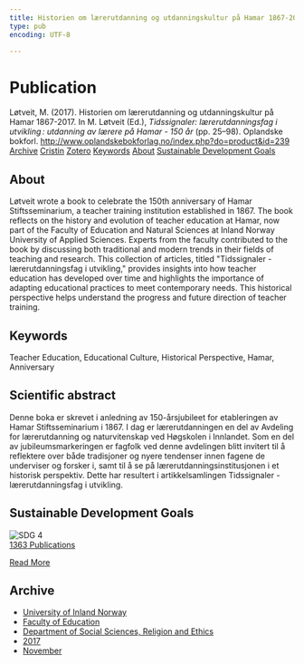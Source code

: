 ```yaml
---
title: Historien om lærerutdanning og utdanningskultur på Hamar 1867-2017
type: pub
encoding: UTF-8

---
```

<h1>Publication</h1>
<article id="csl-bib-container-G8BXV73B" class="csl-bib-container">
  <div class="csl-bib-body"> <div class="csl-entry">Løtveit, M. (2017). Historien om lærerutdanning og utdanningskultur på Hamar 1867-2017. In M. Løtveit (Ed.), <i>Tidssignaler: lærerutdanningsfag i utvikling : utdanning av lærere på Hamar - 150 år</i> (pp. 25–98). Oplandske bokforl. <a href="http://www.oplandskebokforlag.no/index.php?do=product&#38;id=239">http://www.oplandskebokforlag.no/index.php?do=product&#38;id=239</a></div> </div>
  <div class="csl-bib-buttons">
    <a href="#taxonomy-article-G8BXV73B" alt="archive" class="csl-bib-button">Archive</a>
    <a href="https://app.cristin.no/results/show.jsf?id=1519623" alt="Cristin" class="csl-bib-button">Cristin</a>
    <a href="http://zotero.org/groups/5881554/items/G8BXV73B" alt="Zotero" class="csl-bib-button">Zotero</a>
    <a href="#keywords-article-G8BXV73B" alt="keywords" class="csl-bib-button">Keywords</a>
    <a href="#about-article-G8BXV73B" alt="about_pub" class="csl-bib-button">About</a>
    <a href="#sdg-article-G8BXV73B" alt="sdg" class="csl-bib-button">Sustainable Development Goals</a>
  </div>
  <div id="csl-bib-meta-container-G8BXV73B"></div>
</article>
<div id="csl-bib-meta-G8BXV73B" class="csl-bib-meta">
  <article id="about-article-G8BXV73B" class="about_pub-article">
    <h1>About</h1>
    Løtveit wrote a book to celebrate the 150th anniversary of Hamar Stiftsseminarium, a teacher training institution established in 1867. The book reflects on the history and evolution of teacher education at Hamar, now part of the Faculty of Education and Natural Sciences at Inland Norway University of Applied Sciences. Experts from the faculty contributed to the book by discussing both traditional and modern trends in their fields of teaching and research. This collection of articles, titled "Tidssignaler - lærerutdanningsfag i utvikling," provides insights into how teacher education has developed over time and highlights the importance of adapting educational practices to meet contemporary needs. This historical perspective helps understand the progress and future direction of teacher training.
  </article>
  <article id="keywords-article-G8BXV73B" class="keywords-article">
    <h1>Keywords</h1>
    Teacher Education, Educational Culture, Historical Perspective, Hamar, Anniversary
  </article>
  <article id="abstract-article-G8BXV73B" class="abstract-article">
    <h1>Scientific abstract</h1>
    Denne boka er skrevet i anledning av 150-årsjubileet for etableringen av Hamar Stiftsseminarium i 1867. I dag er lærerutdanningen en del av Avdeling for lærerutdanning og naturvitenskap ved Høgskolen i Innlandet. Som en del av jubileumsmarkeringen er fagfolk ved denne avdelingen blitt invitert til å reflektere over både tradisjoner og nyere tendenser innen fagene de underviser og forsker i, samt til å se på lærerutdanningsinstitusjonen i et historisk perspektiv. Dette har resultert i artikkelsamlingen Tidssignaler - lærerutdanningsfag i utvikling.
  </article>
  <article id="sdg-article-G8BXV73B" class="sdg-article">
    <h1>Sustainable Development Goals</h1>
    <div class="sdg-container"><div id="sdg4" class="sdg">
        <img src="{{< params subfolder >}}images/sdg/sdg04_en.png" class="image" alt="SDG 4">
        <div class="sdg-overlay">
          <a href="{{< params subfolder >}}en/archive/?sdg=4#archive" class="sdg-publication-count"><span>1363</span> Publications</a>
          <p><a href="https://sdgs.un.org/goals/goal4" class="sdg-read-more">Read More</a></p>
        </div>
      </div></div>
  </article>
  <article id="taxonomy-article-G8BXV73B" class="taxonomy-article">
    <h1>Archive</h1>
    <ul>
      <li><a href="{{< params subfolder >}}en/archive/?key=3DCRN523">University of Inland Norway</a></li>
      <li><a href="{{< params subfolder >}}en/archive/?key=WYNZA47F">Faculty of Education</a></li>
      <li><a href="{{< params subfolder >}}en/archive/?key=XY7UYWKQ">Department of Social Sciences, Religion and Ethics</a></li>
      <li><a href="{{< params subfolder >}}en/archive/?key=C5RPEIFL">2017</a></li>
      <li><a href="{{< params subfolder >}}en/archive/?key=8EQDUWKD">November</a></li>
    </ul>
  </article>
</div>
